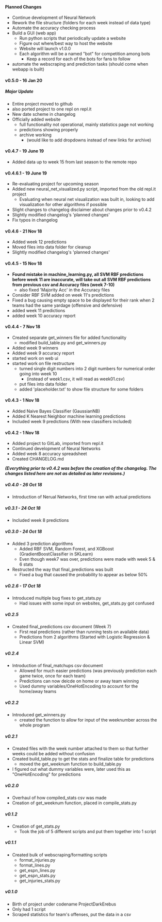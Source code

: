 #### Planned Changes
* Continue development of Neural Network
* Rework the file structure (folders for each week instead of data type)
* Automate the accuracy checking process
* Build a GUI (web app)
    * Run python scripts that periodically update a website
    * Figure out where/best way to host the website
    * Website will launch v1.0.0
    * Each algorithm will be a named "bot" for competition among bots
        * Keep a record for each of the bots for fans to follow
* automate the webscraping and prediction tasks (should come when webapp is built)

#### v0.5.0 - 16 Jan 20 
##### ***Major Update***
* Entire project moved to github
 * also ported project to one repl on repl.it
* New date scheme in changelog
* Officially added website
  * full functionality not operational, mainly statistics page not working
  * predictions showing properly
  * archive working
    * (would like to add dropdowns instead of new links for archive)

#### v0.4.7 - 19 June 19
* Added data up to week 15 from last season to the remote repo

#### v0.4.6.1 - 19 June 19
* Re-evaluating project for upcoming season
* Added new neural_net_visualized.py script, imported from the old repl.it project
    * Evaluating when neural net visualization was built in, looking to add visualization for other algorithms if possible
* Slight changes to changelog disclaimer about changes prior to v0.4.2
* Slightly modified changelog's 'planned changes'
* Fix typos in changelog 

#### v0.4.6 - 21 Nov 18
* Added week 12 predictions
* Moved files into data folder for cleanup
* Slightly modified changelog's 'planned changes'

#### v0.4.5 - 15 Nov 18
* **Found mistake in machine_learning.py, all SVM RBF predictions before week 11 are inaccurate, will take out all SVM RBF predictions from previous csv and Accuracy files (week 7-10)**
    * also fixed 'Majority Acc' in the Accuracy files
* Consider RBF SVM added on week 11's predictions
* Fixed a bug causing empty space to be displayed for their rank when 2 teams had the same yardage (offensive and defensive)
* added week 11 predictions
* added week 10 accuracy report

#### v0.4.4 - 7 Nov 18
* Created separate get_winners file for added functionality
    * modified build_table.py and get_winners.py
* Added week 9 winners
* Added week 9 accuracy report
* started work on web ui
* started work on file restructure
    * turned single digit numbers into 2 digit numbers for numerical order going into week 10
        * (instead of week1.csv, it will read as week01.csv)
    * put files into data folder
    * added 'placeholder.txt' to show file structure for some folders

#### v0.4.3 - 1 Nov 18
* Added Naive Bayes Classifier (GaussianNB)
* Added K Nearest Neighbor machine learning predictions
* Included week 9 predictions (With new classifiers included)

#### v0.4.2 - 1 Nov 18
* Added project to GitLab, imported from repl.it
* Continued development of Neural Networks
* Added week 8 accuracy spreadsheet
* Created CHANGELOG.md

**_(Everything prior to v0.4.2 was before the creation of the changelog. The changes listed here are not as detailed as later revisions.)_**

##### v0.4.0 - 26 Oct 18
* Introduction of Nerual Networks, first time ran with actual predictions

##### v0.3.1 - 24 Oct 18
* Included week 8 predictions

##### v0.3.0 - 24 Oct 18
* Added 3 prediction algorithms 
    * Added RBF SVM, Random Forest, and XGBoost (GradientBoostClassifier in SKLearn) 
    * Even though week7 was over, predictions were made with week 5 & 6 stats
* Restructed the way that final_predictions was built
    * Fixed a bug that caused the probability to appear as below 50%

##### v0.2.6 - 17 Oct 18
* Introduced multiple bug fixes to get_stats.py
    * Had issues with some input on websites, get_stats.py got confused  

##### v0.2.5
* Created final_predictions csv document (Week 7)
    * First real predictions (rather than running tests on available data)
    * Predictions from 2 algorithms (Started with Logistic Regression & Linear SVM)

##### v0.2.4
* Introduction of final_matchups csv document
    * Allowed for much easier predictions (was previously prediction each game twice, once for each team)
    * Predictions can now deicde on home or away team winning
    * Used dummy variables/OneHotEncoding to account for the home/away teams

##### v0.2.2
* Introduced get_winners.py
    * created the function to allow for input of the weeknumber across the whole program

##### v0.2.1
* Created files with the week number attached to them so that further weeks could be added without confusion
* Created build_table.py to get the stats and finalize table for predictions
    * moved the get_weeknum function to build_table.py
* I figured out what dummy variables were, later used this as "OneHotEncoding" for predictions 

##### v0.2.0
* Overhaul of how compiled_stats csv was made
* Creation of get_weeknum function, placed in compile_stats.py

##### v0.1.2
* Creation of get_stats.py
    * Took the job of 5 different scripts and put them together into 1 script 

##### v0.1.1
* Created bulk of webscraping/formatting scripts
    * format_injuries.py
    * format_lines.py
    * get_espn_lines.py
    * get_espn_stats.py
    * get_injuries_stats.py

##### v0.1.0
* Birth of project under codename ProjectDarkErebus
* Only had 1 script
* Scraped statistics for team's offenses, put the data in a csv
    